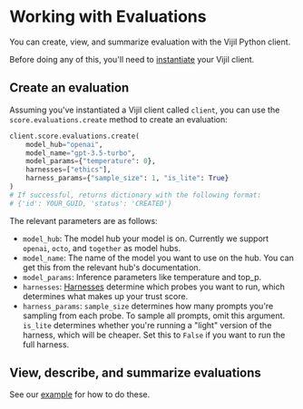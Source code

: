 # Working with Evaluations

You can create, view, and summarize evaluation with the Vijil Python client.

Before doing any of this, you'll need to [instantiate](agents.md) your Vijil client.

## Create an evaluation

Assuming you've instantiated a Vijil client called `client`, you can use the `score.evaluations.create` method to create an evaluation:


```python
client.score.evaluations.create(
    model_hub="openai",
    model_name="gpt-3.5-turbo",
    model_params={"temperature": 0},
    harnesses=["ethics"],
    harness_params={"sample_size": 1, "is_lite": True}
)
# If successful, returns dictionary with the following format:
# {'id': YOUR_GUID, 'status': 'CREATED'}
```

The relevant parameters are as follows:

- `model_hub`: The model hub your model is on. Currently we support `openai`, `octo`, and `together` as model hubs.
- `model_name`: The name of the model you want to use on the hub. You can get this from the relevant hub's documentation.
- `model_params`: Inference parameters like temperature and top_p.
- `harnesses`: [Harnesses](../../components/harnesses.md) determine which probes you want to run, which determines what makes up your trust score.
- `harness_params`: `sample_size` determines how many prompts you're sampling from each probe. To sample all prompts, omit this argument. `is_lite` determines whether you're running a "light" version of the harness, which will be cheaper. Set this to `False` if you want to run the full harness.


## View, describe, and summarize evaluations

See our [example](../examples/run-your-first-test.md) for how to do these.